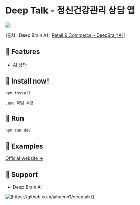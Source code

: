 # Deep Talk - 정신건강관리 상담 앱 #



![](https://cdn.deepbrainai.io/wp-content/uploads/2021/07/img_industry_retail_2.jpg)

(출처 : Deep Brain AI : [Retail & Commerce - DeepBrainAI](https://www.deepbrainai.io/en/commerce/) )

## 🌼 Features

- AI 상담

## 📀 Install now!

```
npm install
```

```
.env 파일 수정
```

## 🚀 Run

```
npm run dev
```



## 📘 Examples

[Official website →](https://github.com/jaheeon1/deeptalk/)

## 🤝 Support

* Deep Brain AI

![(https://github.com/jaheeon1/deeptalk/)](https://avatars.githubusercontent.com/u/78708309?v=4)

